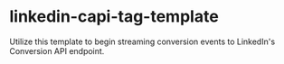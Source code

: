 # linkedin-capi-tag-template
Utilize this template to begin streaming conversion events to LinkedIn's Conversion API endpoint.
